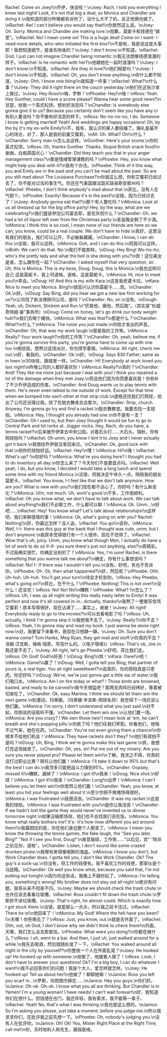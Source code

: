 Rachel: Come on Joey!\n乔伊，快说啦！\nJoey: Rach, I told you everything I knew last night! Look, it's not that big a deal, so Monica and Chandler are doing it.\n我知道的部分昨晚都告诉你了，没什么大不了的，反正他俩也做了。\nRachel: Aw! I can't believe you would say that!\n你居然这么说。\nJoey: Oh. Sorry. Monica and Chandler are making love.\n抱歉，莫妮卡和钱德在“做爱”。\nRachel: No! I mean come on! This is a huge deal! Come on I want- I need more details, who-who initiated the first kiss?\n不是啦，我是说这是大事耶！我想知道细节，是谁先吻谁的？\nJoey: I don't know.\n不知道。\nRachel: God, I just can not imagine Chandler being romantic.\n我无法想像钱德浪漫的样子。\nRachel: Is he romantic with her?\n他跟她在一起时浪漫吗？\nJoey: I don't know.\n不知道。\nRachel: Are they in love?\n他们相爱吗？\nJoey: I don't know.\n不知道。\nRachel: Oh, you don't know anything.\n你什么都不知道。\nJoey: Ohh, I know one thing!\n我知道一件事！\nRachel: What?\n什么事？\nJoey: They did it right there on the couch yesterday.\n他们在这张沙发上做过。\nJoey: Hey Ross!\n嗨，罗斯！\nPhoebe: Hey!\n嗨！\nRoss: Yeah. Hey Gunther, could I have a scone please? Wanna hear some good news?\n甘瑟，给我一个英式松饼。想听好消息吗？\nChandler: Is somebody else gonna give it to us? Because you certainly don't seem like you have any.\n有别人要说吗？你不像有好消息的样子。\nRoss: No-no-no-no, I do. Someone I know is getting married! Yeah! And weddings are happy occasions! Oh, by the by it's my ex-wife Emily!\n不，我有，我认识的某人要结婚了。婚礼是最开心的场合，对了，那人是我的前妻艾蜜莉。\nAll: Oh. What? Oh!\n什么？\nChandler: Sorry man.\n怎么会这样。\nGunther: Here's your scone.\n你的英式松饼。\nRoss: Oh, thanks Gunther. Thanks. Stupid British snack food!\n谢谢。白痴英国点心！\nChandler: Did they teach you that in your anger management class?\n那是情绪管理课教的吗？\nPhoebe: Hey, you know what might help you deal with it?\n我有个办法。\nPhoebe: Think of it this way, you and Emily are in the past and you can't be mad about the past. So are you still mad about The Louisiana Purchase?\n你就这么想，你和艾蜜莉已经过去了，你不能对过去的事生气。你还在气美国跟法国买路易斯安那州吗？\nRachel: Pheebs, I don't think anybody's mad about that.\n菲比，没有人在气那个。\nPhoebe: Exactly! Because it's in the past!\n没错，因为已经过去了！\nJoey: Anybody gonna eat that?\n那个有人要吃吗？\nMonica: Look at us all dressed up for the big office party! Hey, by the way, what are we celebrating?\n我们盛装参加公司宴会耶，是在庆祝什么？\nChandler: Oh, we had a lot of liquor left over from the Christmas party.\n圣诞晚会剩了不少酒。\nMonica: I think this is so cool, I mean none of our friends are here so we can, you know, could be a real couple. We don't have to hide.\n真好，这里没有我们的朋友，我们可以公开，不必躲躲藏藏。\nChandler: I know, I can do this.\n没错，我可以这样。\nMonica: Ooh, and I can do this.\n而我可以这样。\nBoth: We can't do that. No.\n我们不能那样。\nDoug: Hey Bing! Wo-ho-ho, who's the pretty lady and what the hell is she doing with you?\n宾！这位美女是谁，怎么跟你在一起？\nChandler: I asked myself that very question, sir. Uh, this is Monica. This is my boss, Doug. Doug, this is Monica.\n我也这样问自己 这是莫妮卡，我上司道格。道格，这是莫妮卡。\nMonica: Hi, nice to meet you!\n幸会。\nDoug: Hi! And this is my wife Kara.\n这是我老婆卡拉。\nKara: Nice to meet you Monica. Bing!\n很高兴认识你莫妮卡……宾。\nChandler: Ok.\n好。\nDoug: Say Bing, did you hear we got a new law firm working for us?\n公司找了新法律顾问公司，是吗？\nChandler: No, sir.\n没有。\nDough: Yeah, uh, Dickem, Stickem and Run.\n“侦查他，揍他，然后跑”。（其实是“杜威·奇特姆·豪”事务所）\nDoug: Come on honey, let's go drink our body weight huh?\n我们去喝个痛快。\nMonica: What was that?\n那是什么？\nChandler: What?\n什么？\nMonica: The noise you just made.\n你刚才发出的声音。\nChandler: Oh, that was my work laugh.\n那是我的工作笑。\nMonica: Really? Your work laugh?\n你的工作笑？\nChandler: Oh, yeah, believe me, if you're gonna survive this party, you're gonna have to come up with one too.\n相信我，想熬过这场派对，你也得学着做。\nMonica: All right, check me out.\n好，看我的。\nChandler: Ok.\n好。\nDoug: Says $30 Father; same as in town.\n30块钱，跟城里一样。\nChandler: Hi! Everybody at work loved you last night!\n昨晚公司的人都好喜欢你！\nMonica: Really?\n真的？\nChandler: And! They like me more just because I was with you! I think you repaired a lot of the damage when they met Joey.\n而且他们因为你而更喜欢我！你弥补了不少乔伊造成的伤害。\nChandler: And Doug wants us to play tennis with them. He's never even talked to me outside of work. Except for that time when we bumped into each other at that strip club.\n道格还找我们打网球，他出了公司还没理过我。除了在脱衣舞夜总会那次。\nChandler: Strip, church. Anyway, I'm gonna go try and find a racket.\n脱衣舞教堂。我要去找一支球拍。\nMonica: Hey, I thought you already had one.\n你不是有一支？\nChandler: Oh I used to, but then Joey thought it would be fun to go to Central Park and hit rocks at...bigger rocks. Hey, Rach, do you have, a tennis racket?\n后来被乔伊拿去中央公园，对着石头打……大石头。瑞秋，你有网球拍吗？\nRachel: Oh umm, you know I lent it to Joey and I never actually got it back.\n我借给乔伊就没拿回来过。\nChandler: Ok, good luck with that.\n祝你的球拍好运。\nRachel: Hey!\n嘿！\nMonica: Hi!\n嗨！\nRachel: What's up? !\n你好吗？\nMonica: What're you doing here? I thought you had to do inventory all day.\n你怎么来了？今天你们不是要盘点吗。\nRachel: Well yeah, I do, but you know, I decided I would take a long lunch and spend some time with my friend Monica.\n没错，但我决定午休久一点，陪陪我的朋友莫妮卡。\nRachel: You know, I-I feel like that we don't talk anymore. How are you? What is new with you?\n我们现在都不谈心了，你好吗？有什么新变化？\nMonica: Uhh, not much. Uh, work's good.\n不多，工作很顺利。\nRachel: Oh you know what, we don't have to talk about work. We can talk about anything!\n我们不必聊工作，什么都可以聊！\nMonica: Ok. Umm...\n好吧……\nRachel: Hey! You know what? Let's talk about relationships!\n这样吧，我们来聊感情的事！\nMonica: Ok, what's going on with you? Rachel: Nothing!\n好，你最近怎样？没人追。\nRachel: You go!\n该你。\nMonica: Well, I-I- there was this guy at the bank that I thought was cute, umm, but I don't anymore.\n我原本觉得银行有一个人很帅，现在不觉得了。\nRachel: Wow that's uh, juicy. Umm, you know what though Mon, I actually do have a lot of work to do so if-if- you sure there's just not anything, else?\n真精彩。不过我确实很忙，你确定没别的了？\nMonica: Yes, I'm sure! Rachel, is there something that you wanna talk me about?\n确定，你有什么事想说吗？\nRachel: No! I- If there was I wouldn't tell you.\n没有。好吧，有也不告诉你。\nPhoebe: Oh. Ok, then what happened?\n好，然后呢？\nPhoebe: Ohh. Uh-huh. Uh-huh. You'll get your turn!\n待会才轮到你。\nRoss: Hey Pheebs, what's going on?\n菲比，在干什么？\nPhoebe: Nothing! This is not over!\n没什么！还没完！\nRoss: No! No! No!\n糟糕！\nPhoebe: What? !\n怎么了？\nRoss: Uh, I was up all night writing this really nasty letter to Emily! It was perfect and now it's all covered in-in...Actually, thanks!\n我熬了一整晚写信骂艾蜜莉！原本写得很好，现在沾满了……事实上，谢谢！\nJoey: All right! Everybody ready to go to the movies?\n可以去看电影了吗？\nRoss: Uh, actually, I think I'm gonna skip it.\n我想我不去了。\nJoey: Really?\n你不去？\nRoss: Yeah, I'm gonna stay and read my book. I just wanna be alone right now.\n对，我要留下来看书，我现在只想静一静。\nJoey: Oh. Sure you don't wanna come? Tom Hanks, Meg Ryan, they get mail and stuff.\n你真的不去？汤姆·汉克斯，梅格·瑞恩，写信什么的。（《电子情缘》）\nRoss: That's ok, Joe.\n我还是不去了。\nJoey: All right, let's go Pheebs.\n好吧，菲比我们走。\nRoss: Oh God! God!\n好恶！\nDoug: Bing!\n宾！\nKara: Oww!\n呃！\nMonica: Game!\n赢了！\nDoug: Well, I gotta tell you Bing; that partner of yours is, a real tiger. You all right sweetheart?\n说真的，你的搭档真是只老虎。你还好吗？\nDoug: We're, we're just gonna get a little sip of water.\n我们喝口水。\nMonica: Am I on fire today or what? ! Those birds are browned, basted, and ready to be carved!\n我今天很猛吧？那两支肉鸡已经烤好，等着被切来吃了。\nChandler: Ok, easy Martina. I think we should let them win the next game.\n别激动，玛蒂娜。（玛蒂娜·辛吉斯-网球名将）我觉得下一场应该让他们赢。\nMonica: I'm sorry, I don't understand what you just said.\n对不起，你刚说的话我听不懂。\nChandler: Let them win one.\n让他们赢一场。\nMonica: Are you crazy? ! We own those two! I mean look at 'em, he can't breath and she's popping pills.\n你疯了吗？他们任我们宰割。你看他们，他喘不过气来，她在吃药。\nChandler: You're not even giving them a chance!\n你根本不给他们机会！\nMonica: They have rackets don't they? !\n他们有球拍不是吗？\nDoug: Uh, Bing, I think we're gonna make this last game.\n宾，我想打完这场就收了。\nChandler: Oh, yes, sir! Put me out of my misery. Are you sure you never played pro? Please let them win!\n了解，我求之不得，你真的没打过职业比赛？拜托让他们赢！\nMonica: I'll take it down to 95% but that's the best I can do.\n我顶多只能把战斗力降到95%。\nChandler: Oopsey, missed it!\n糟糕，漏掉了！\nMonica: I got it!\n我来！\nDoug: Nice shot.\n好球！\nMonica: I got it!\n我来！\nChandler: Long!\n出界！\nMonica: I can't believe you let them win!\n你居然让他们赢！\nChandler: Yeah, you know, at least you hid your feelings well about it.\n至少你把不爽掩饰得很好。\nMonica: I was frustrated.\n我很沮丧。\nChandler: It was my racket.\n这是我的球拍。\nMonica: I was frustrated with you!\n是你让我沮丧！\nChandler: If we hadn't lost the game they would never've invented us to dinner tomorrow night.\n如果没输那场球，他们也不会找我们去吃饭。\nMonica: You know what really bothers me? It's- it's how-how different you act around them!\n我最困扰的是，你在他们身边整个人都变了。\nMonica: I mean you know the throwing the tennis games, the fake laugh, the "See you later, Bing!" "Not if I see you first, Doug!"\n故意输球，工作笑……“以后见，宾” “除非之前见你，道格”。\nChandler: Listen, I don't sound like some crazed drunken pirate.\n我哪有笑得像喝醉的海盗。\nMonica: I know you don't, but Work Chandler does. I gotta tell you, I don't like Work Chandler. Ok? The guy's a suck-up.\n你没有，但工作的钱德有。我不喜欢工作的钱德，那家伙是个马屁精。\nChandler: Ok well you know what, because you said that, I'm not putting out tonight.\n因为你这些话，我晚上不跟你玩了。\nMonica: I'm telling you, something's wrong! My brother does not stay out all night.\n绝对有问题，我哥从来不彻夜不归。\nJoey: Maybe we should check the trash chute.\n也许应该去看看垃圾槽。\nRachel: Ross couldn't fit down the trash chute.\n罗斯挤不进垃圾槽。\nJoey: That's right, he almost could. Which is exactly how I got stuck there.\n没错，就差那么一点点，所以我之前卡住过。\nRachel: There he is!\n他回来了！\nMonica: My God! Where the hell have you been? !\n天哪！你死哪去了？\nRoss: Just, you know, out.\n就是去外面了。\nRachel: Ohh, out, oh God, I don't know why we didn't think to check there!\n外面，天哪，我们怎么没去那里找。\nPhoebe: What were you doing?\n你都在做什么？\nRoss: I uh, went to a bar. And then, I just uh, just walked around for a while.\n我先去喝酒，然后就随处晃了一下。\nRachel: You walked around all night in the city by yourself?\n你整夜一个人在外面乱晃？\nJoey: He hooked up! He hooked up with someone.\n他做了，他跟某人做了！\nRoss: Look, I don't have to answer your questions! Ok? I'm a big boy, I can do whatever I want!\n我不必回答你们的问题！我是个大人，爱怎样就怎样。\nJoey: He hooked up! Tell us about her!\n他做了！聊聊她嘛！\nJanice: Ross you left you scarf in...\n罗斯，你把围巾掉在……\nJanice: Hey you guys.\n你们好。\nJanice: Oh-ok. Oh-ok. I know what you all are thinking. But Chandler is in Yemen! I'm a young woman! I have needs! I can't wait forever!\n好，我知道你们在想什么。但钱德在也门，我还年轻，我有需求，我不能等一辈子。\nRachel: Yeah! No, that's what I was thinking.\n我也是这么想的。\nJanice: So I'm asking you please, just take a moment, before you judge me.\n所以我求求你们，在批评我之前先想一下。\nPhoebe: Oh, nobody's judging you.\n没有人在批评你。\nJanice: Oh! Ok! You, Mister Right Place at the Right Time, call me!\n你，天时地利人和先生，跟我联络。
        